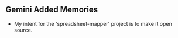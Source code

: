 ## Gemini Added Memories
- My intent for the 'spreadsheet-mapper' project is to make it open source.
